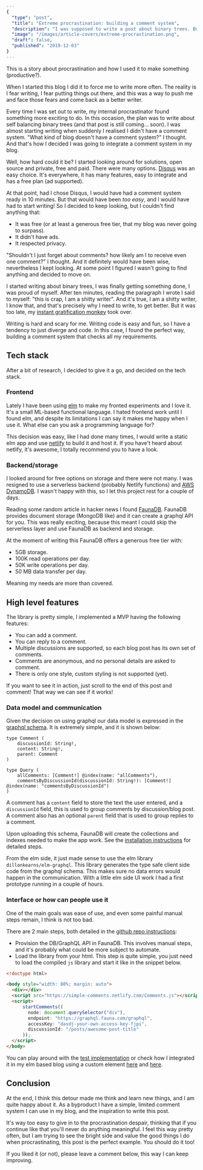 ```yaml
---
{
  "type": "post",
  "title": "Extreme procrastination: building a comment system",
  "description": "I was supposed to write a post about binary trees. But writing is hard, why write a blog post when you could be writing your own comment system?",
  "image": "/images/article-covers/extreme-procrastination.png",
  "draft": false,
  "published": "2019-12-03"
}
---
```


This is a story about procrastination and how I used it to make something (productive?).

When I started this blog I did it to force me to write more often. The reality is
I fear writing, I fear putting things out there, and this was a way to push me and face those fears and
come back as a better writer. 

Every time I was set out to write, my internal procrastinator found something more exciting to do. In this occasion,
the plan was to write about self balancing binary trees (and that post is still coming... soon). I was almost
starting writing when suddenly I realised I didn't have a comment system. "What kind of blog doesn't have
a comment system?" I thought. And that's how I decided I was going to integrate a comment system
in my blog.

Well, how hard could it be? I started looking around for solutions, open source and private, free 
and paid. There were many options. [Disqus](https://disqus.com/) was an easy choice. It's everywhere,
it has many features, easy to integrate and has a free plan (ad supported).

At that point, had I chose Disqus, I would have had a comment system ready in 10 minutes. But that would have 
been *too easy*, and I would have had to start writing! So I decided to keep looking, but I couldn't find anything that:

- It was free (or at least a generous free tier, that my blog was never going to surpass).
- It didn't have ads.
- It respected privacy.

"Shouldn't I just forget about comments? how likely am I to receive even one comment?" I thought. And
it definitely would have been wise, nevertheless I kept looking. At some point I figured I wasn't going
to find anything and decided to move on.

I started writing about binary trees, I was finally getting something done, I was proud of myself. After
ten minutes, reading the paragraph I wrote I said to myself: "this is crap, I am a shitty writer". And it's true,
I am a shitty writer, I know that, and that's precisely why I need to write, to get better. But it was too
late, my [instant gratification monkey](https://www.youtube.com/watch?v=arj7oStGLkU) took over.

Writing is hard and scary for me. Writing code is easy and fun, so I have a tendency to just diverge and code.
In this case, I found the perfect way, building a comment system that checks all my requirements.

## Tech stack

After a bit of research, I decided to give it a go, and decided on the tech stack.

### Frontend

Lately I have been using [elm](https://elm-lang.org/) to make my fronted experiments and I love it. It's
a small ML-based functional language. I hated frontend work until I found elm, and despite its limitations
I can say it makes me happy when I use it. What else can you ask a programming language for?

This decision was easy, like I had done many times, I would write a static elm app and use 
[netlify](https://www.netlify.com/) to build it and host it. If you have't heard about netlify, it's
awesome, I totally recommend you to have a look.

### Backend/storage

I looked around for free options on storage and there were not many. I was resigned to use a serverless
backend (probably Netlify functions) and [AWS DynamoDB](https://aws.amazon.com/dynamodb/). I wasn't
happy with this, so I let this project rest for a couple of days. 

Reading some random article in hacker news I found [FaunaDB](https://fauna.com/). 
FaunaDB provides document storage (MongoDB like) and it can create a graphql API for you. This was
really exciting, because this meant I could skip the serverless layer and use FaunaDB as backend and 
storage.

At the moment of writing this FaunaDB offers a generous free tier with:

- 5GB storage.
- 100K read operations per day.
- 50K write operations per day.
- 50 MB data transfer per day.

Meaning my needs are more than covered.

## High level features

The library is pretty simple, I implemented a MVP having the following features:

- You can add a comment.
- You can reply to a comment.
- Multiple discussions are supported, so each blog post has its own set of comments.
- Comments are anonymous, and no personal details are asked to comment.
- There is only one style, custom styling is not supported (yet).

If you want to see it in action, just scroll to the end of this post and comment! That
way we can see if it works!

### Data model and communication

Given the decision on using graphql our data model is expressed in the [graphql schema](https://github.com/danmarcab/comments/blob/master/schema.graphql
). It is extremely simple, and it is shown below:


```
type Comment (
    discussionId: String!,
    content: String!,
    parent: Comment
)

type Query (
    allComments: [Comment!] @index(name: "allComments"),
    commentsByDiscussionId(discussionId: String!): [Comment!] @index(name: "commentsByDiscussionId")
)
```

A comment has a `content` field to store the text the user entered, and a `discussionId` field, this is used to group comments by discussion/blog post. 
A comment also has an optional `parent` field that is used to group replies to a comment.

Upon uploading this schema, FaunaDB will create the collections and indexes needed to make the app work. See the
[installation instructions](https://github.com/danmarcab/comments/blob/master/README.md#provisioning-your-own-backend) for detailed steps. 

From the elm side, it just made sense to use the elm library `dillonkearns/elm-graphql`. This library generates
the type safe client side code from the graphql schema. This makes sure no data errors would happen in the
communication. With a little elm side UI work I had a first prototype running in a couple of hours.

### Interface or how can people use it

One of the main goals was ease of use, and even some painful manual steps remain, I think is not too bad.

There are 2 main steps, both detailed in the [github repo instructions](https://github.com/danmarcab/comments/blob/master/README.md#usage):

- Provision the DB/GraphQL API in FaunaDB. This involves manual steps, and it's probably what could be more subject to automate.
- Load the library from your html. This step is quite simple, you just need to load the compiled `js` library and start it like in the snippet below.

```html
<!doctype html>

<body style="width: 80%; margin: auto">
  <div></div>
  <script src="https://simple-comments.netlify.com/Comments.js"></script>
  <script>
      startComments((
        node: document.querySelector("div"),
        endpoint: "https://graphql.fauna.com/graphql",
        accessKey: "dasdj-your-own-access-key-fjpi",
        discussionId: "/posts/awesome-post-title"
      ));
  </script>
</body>
```

You can play around with the [test implementation](https://simple-comments.netlify.com/) or check how
I integrated it in my elm based blog using a custom element [here](https://github.com/danmarcab/danmarcab.com/blob/cc90a0d60d586e0a0ecc10d8ccdfddfb92579600/src/Pages/Post.elm#L61-L66)
and [here](https://github.com/danmarcab/danmarcab.com/blob/master/lib/comments.js).

## Conclusion

At the end, I think this detour made me think and learn new things, and I am quite happy about it.
As a byproduct I have a simple, limited comment system I can use in my blog, and the inspiration to
write this post.

It's way too easy to give in to the procrastination despair, thinking that if you continue like that
you'll never do anything meaningful. I feel this way pretty often, but I am trying to see the bright side
and value the good things I do when procrastinating, this post is the perfect example. You should do it too!

If you liked it (or not), please leave a comment below, this way I can keep improving.
